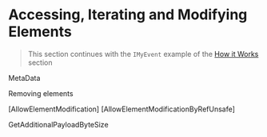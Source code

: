 
# Accessing, Iterating and Modifying Elements

> This section continues with the `IMyEvent` example of the [How it Works](./how-it-works.md) section


MetaData

Removing elements

[AllowElementModification]
[AllowElementModificationByRefUnsafe]

GetAdditionalPayloadByteSize